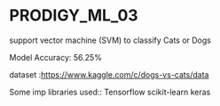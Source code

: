 # PRODIGY_ML_03
support vector machine (SVM) to classify Cats or Dogs

Model Accuracy: 56.25%

dataset :https://www.kaggle.com/c/dogs-vs-cats/data

Some imp libraries used:: Tensorflow
                          scikit-learn
                          keras

